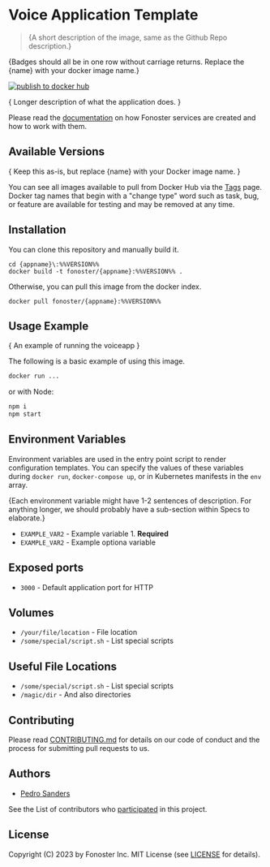 # Voice Application Template

> {A short description of the image, same as the Github Repo description.}

{Badges should all be in one row without carriage returns. Replace the {name} with your docker image name.}

[![publish to docker hub](https://github.com/fonoster/nodejs-voiceapp/actions/workflows/gh_docker.yml/badge.svg)](https://github.com/fonoster/nodejs-voiceapp/actions/workflows/gh_docker.yml)

{ Longer description of what the application does. }

Please read the [documentation](link) on how Fonoster services are created and how to work with them.

## Available Versions

{ Keep this as-is, but replace {name} with your Docker image name. }

You can see all images available to pull from Docker Hub via the [Tags]() page. Docker tag names that begin with a "change type" word such as task, bug, or feature are available for testing and may be removed at any time.

## Installation

You can clone this repository and manually build it.

```
cd {appname}\:%%VERSION%%
docker build -t fonoster/{appname}:%%VERSION%% .
```

Otherwise, you can pull this image from the docker index.

```
docker pull fonoster/{appname}:%%VERSION%%
```

## Usage Example

{ An example of running the voiceapp }

The following is a basic example of using this image.

```bash
docker run ...
```

or with Node:

```bash
npm i
npm start
```

## Environment Variables

Environment variables are used in the entry point script to render configuration templates. You can specify the values of these variables during `docker run`, `docker-compose up`, or in Kubernetes manifests in the `env` array.

{Each environment variable might have 1-2 sentences of description. For anything longer, we should probably have a sub-section within Specs to elaborate.}

- `EXAMPLE_VAR2` - Example variable 1. **Required**
- `EXAMPLE_VAR2` - Example optiona variable

## Exposed ports

- `3000` - Default application port for HTTP

## Volumes

- `/your/file/location` - File location
- `/some/special/script.sh` - List special scripts

## Useful File Locations

- `/some/special/script.sh` - List special scripts
- `/magic/dir` - And also directories

## Contributing

Please read [CONTRIBUTING.md](https://github.com/fonoster/fonoster/blob/master/CONTRIBUTING.md) for details on our code of conduct and the process for submitting pull requests to us.

## Authors

- [Pedro Sanders](https://github.com/psanders)

See the List of contributors who [participated](https://github.com/fonoster/fonoster/contributors) in this project.

## License

Copyright (C) 2023 by Fonoster Inc. MIT License (see [LICENSE](https://github.com/fonoster/fonoster/blob/master/LICENSE) for details).
